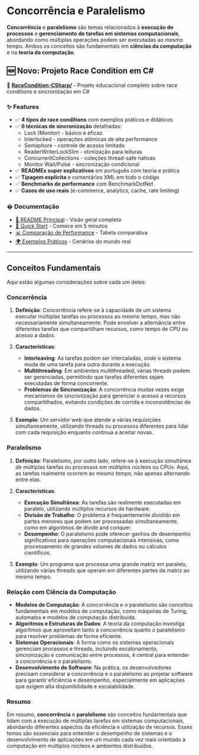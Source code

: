 # Concorrência e Paralelismo

**Concorrência** e **paralelismo** são temas relacionados à **execução de processos** e **gerenciamento de tarefas em sistemas computacionais**, abordando como múltiplas operações podem ser executadas ao mesmo tempo. Ambos os conceitos são fundamentais em **ciências da computação** e na **teoria da computação**. 

## 🆕 Novo: Projeto Race Condition em C#

📂 **[RaceCondition-CSharp/](RaceCondition-CSharp/)** - Projeto educacional completo sobre race conditions e sincronização em C#

### ✨ Features

- ✅ **4 tipos de race conditions** com exemplos práticos e didáticos
- ✅ **6 técnicas de sincronização** detalhadas:
  - Lock (Monitor) - básico e eficaz
  - Interlocked - operações atômicas de alta performance
  - Semaphore - controle de acesso limitado
  - ReaderWriterLockSlim - otimização para leituras
  - ConcurrentCollections - coleções thread-safe nativas
  - Monitor Wait/Pulse - sincronização condicional
- ✅ **READMEs super explicativos** em português com teoria e prática
- ✅ **Tipagem explícita** e comentários XML em todo o código
- ✅ **Benchmarks de performance** com BenchmarkDotNet
- ✅ **Casos de uso reais** (e-commerce, analytics, cache, rate limiting)

### � Documentação

- [📖 README Principal](RaceCondition-CSharp/README.md) - Visão geral completa
- [🚀 Quick Start](RaceCondition-CSharp/QUICKSTART.md) - Comece em 5 minutos
- [📊 Comparação de Performance](RaceCondition-CSharp/SUMMARY.md) - Tabela comparativa
- [🌍 Exemplos Práticos](RaceCondition-CSharp/REAL-WORLD-EXAMPLES.md) - Cenários do mundo real

---

## Conceitos Fundamentais

Aqui estão algumas considerações sobre cada um deles:

### Concorrência

1. **Definição**: Concorrência refere-se à capacidade de um sistema executar múltiplas tarefas ou processos ao mesmo tempo, mas não necessariamente simultaneamente. Pode envolver a alternância entre diferentes tarefas que compartilham recursos, como tempo de CPU ou acesso a dados.

2. **Características**:
    - **Interleaving**: As tarefas podem ser intercaladas, onde o sistema muda de uma tarefa para outra durante a execução.
    - **Multithreading**: Em ambientes multithreaded, várias threads podem ser gerenciadas, permitindo que tarefas diferentes sejam executadas de forma concorrente.
    - **Problemas de Sincronização**: A concorrência muitas vezes exige mecanismos de sincronização para gerenciar o acesso a recursos compartilhados, evitando condições de corrida e inconsistências de dados.

3. **Exemplo**: Um servidor web que atende a várias requisições simultaneamente, utilizando threads ou processos diferentes para lidar com cada requisição enquanto continua a aceitar novas.

### Paralelismo

1. **Definição**: Paralelismo, por outro lado, refere-se à execução simultânea de múltiplas tarefas ou processos em múltiplos núcleos ou CPUs. Aqui, as tarefas realmente ocorrem ao mesmo tempo, não apenas alternando entre elas.

2. **Características**:
    - **Execução Simultânea**: As tarefas são realmente executadas em paralelo, utilizando múltiplos recursos de hardware.
    - **Divisão de Trabalho**: O problema é frequentemente dividido em partes menores que podem ser processadas simultaneamente, como em algoritmos de divide and conquer.
    - **Desempenho**: O paralelismo pode oferecer ganhos de desempenho significativos para operações computacionais intensivas, como processamento de grandes volumes de dados ou cálculos científicos.

3. **Exemplo**: Um programa que processa uma grande matriz em paralelo, utilizando várias threads que operam em diferentes partes da matriz ao mesmo tempo.

### Relação com Ciência da Computação

- **Modelos de Computação**: A concorrência e o paralelismo são conceitos fundamentais em modelos de computação, como máquinas de Turing, automatos e modelos de computação distribuída.
- **Algoritmos e Estruturas de Dados**: A teoria da computação investiga algoritmos que aproveitam tanto a concorrência quanto o paralelismo para resolver problemas de forma eficiente.
- **Sistemas Operacionais**: A forma como os sistemas operacionais gerenciam processos e threads, incluindo escalonamento, sincronização e comunicação entre processos, é central para entender a concorrência e o paralelismo.
- **Desenvolvimento de Software**: Na prática, os desenvolvedores precisam considerar a concorrência e o paralelismo ao projetar software para garantir eficiência e desempenho, especialmente em aplicações que exigem alta disponibilidade e escalabilidade.

### Resumo

Em resumo, **concorrência** e **paralelismo** são conceitos fundamentais que lidam com a execução de múltiplas tarefas em sistemas computacionais, abordando diferentes aspectos da eficiência e utilização de recursos. Esses temas são essenciais para entender o desempenho de sistemas e o desenvolvimento de aplicações em um mundo cada vez mais orientado à computação em múltiplos núcleos e ambientes distribuídos.